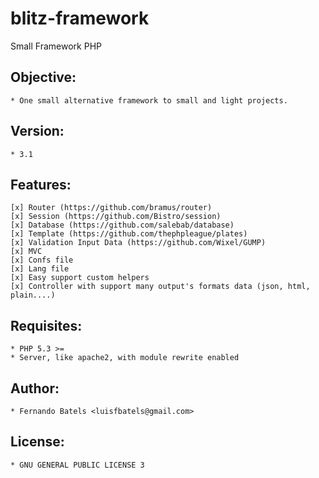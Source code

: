 # blitz-framework

Small Framework PHP

## Objective:
	* One small alternative framework to small and light projects.
	

## Version:
	* 3.1

## Features:
	[x] Router (https://github.com/bramus/router)
	[x] Session (https://github.com/Bistro/session)
	[x] Database (https://github.com/salebab/database)
	[x] Template (https://github.com/thephpleague/plates)
	[x] Validation Input Data (https://github.com/Wixel/GUMP)
	[x] MVC
	[x] Confs file
	[x] Lang file
	[x] Easy support custom helpers
	[x] Controller with support many output's formats data (json, html, plain....)

## Requisites:
	* PHP 5.3 >=
	* Server, like apache2, with module rewrite enabled

## Author:
	* Fernando Batels <luisfbatels@gmail.com>

## License:
	* GNU GENERAL PUBLIC LICENSE 3
